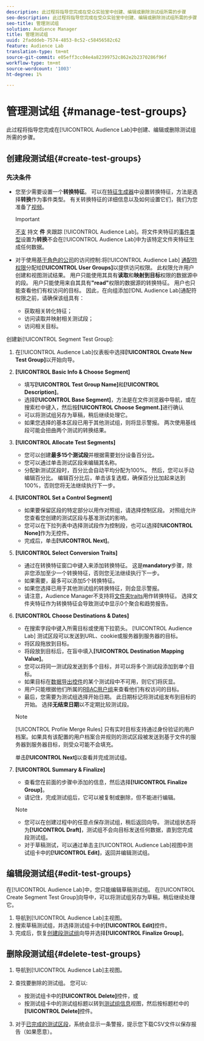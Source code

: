 ```yaml
---
description: 此过程将指导您完成在受众实验室中创建、编辑或删除测试组所需的步骤
seo-description: 此过程将指导您完成在受众实验室中创建、编辑或删除测试组所需的步骤
seo-title: 管理测试组
solution: Audience Manager
title: 管理测试组
uuid: 2fadddeb-7574-4853-8c52-c58456582c62
feature: Audience Lab
translation-type: tm+mt
source-git-commit: e05eff3cc04e4a82399752c862e2b2370286f96f
workflow-type: tm+mt
source-wordcount: '1003'
ht-degree: 1%

---
```



# 管理测试组 {#manage-test-groups}

此过程将指导您完成在[!UICONTROL Audience Lab]中创建、编辑或删除测试组所需的步骤。

## 创建段测试组{#create-test-groups}

### 先决条件

<!-- create-test-group.xml -->

* 您至少需要设置一个&#x200B;**转换特征**。 可以在[特征生成器](../../features/traits/create-onboarded-rule-based-traits.md)中设置转换特征，方法是选择&#x200B;**转换**&#x200B;作为事件类型。 有关转换特征的详细信息以及如何设置它们，我们为您准备了[视频](https://helpx.adobe.com/audience-manager/kt/using/creating-conversion-traits-feature-video-use.html)。

   >[!IMPORTANT]
   >
   >[不支](../../features/traits/about-folder-traits.md) 持文 **件** 夹跟踪 [!UICONTROL Audience Lab]。将文件夹特征的[事件类型](../../features/traits/create-onboarded-rule-based-traits.md)设置为&#x200B;**转换**&#x200B;不会在[!UICONTROL Audience Lab]中为该特定文件夹特征生成任何数据。

* 对于使用[基于角色的公司](../../features/administration/administration-overview.md)的访问控制:将[!UICONTROL Audience Lab] [通配符权限](../../features/administration/administration-overview.md#wild-card-permissions)分配给&#x200B;**[!UICONTROL User Groups]**&#x200B;以提供访问权限。 此权限允许用户创建和视图测试结果。 用户只能使用其具有&#x200B;**读取**&#x200B;和&#x200B;**映射到目标**&#x200B;权限的数据源中的段。 用户只能使用来自其具有&#x200B;**&quot;read&quot;**&#x200B;权限的数据源的转换特征。 用户也只能查看他们有权访问的目标。 因此，在向组添加[!DNL Audience Lab]通配符权限之前，请确保该组具有：
   * 获取相关转化特征；
   * 访问读取并映射相关测试段；
   * 访问相关目标。

创建新[!UICONTROL Segment Test Group]:

1. 在[!UICONTROL Audience Lab]仪表板中选择&#x200B;**[!UICONTROL Create New Test Group]**&#x200B;以开始向导。
1. **[!UICONTROL Basic Info & Choose Segment]**

   * 填写&#x200B;**[!UICONTROL Test Group Name]**&#x200B;和&#x200B;**[!UICONTROL Description]**。
   * 选择&#x200B;**[!UICONTROL Base Segment]**，方法是在文件浏览器中导航，或在搜索栏中键入，然后按&#x200B;**[!UICONTROL Choose Segment.]**&#x200B;进行确认
   * 可以将测试组另存为草稿，稍后继续处理它。
   * 如果您选择的基本区段已用于其他测试组，则将显示警报。 两次使用基线段可能会扭曲两个测试的转换结果。

1. **[!UICONTROL Allocate Test Segments]**

   * 您可以创建&#x200B;**最多15个测试段**&#x200B;并根据需要划分设备百分比。
   * 您可以通过单击测试区段来编辑其名称。
   * 分配新测试区段时，百分比会自动平均分配为100%。 然后，您可以手动编辑百分比。 编辑百分比后，单击该复选框，确保百分比加起来达到100%，否则您将无法继续执行下一步。

1. **[!UICONTROL Set a Control Segment]**

   * 如果要保留区段的特定部分以用作对照组，请选择控制区段。 对照组允许您查看您创建的测试区段与基准测试的影响。
   * 您可以在下拉列表中选择测试段作为控制段，也可以选择&#x200B;**[!UICONTROL None]**&#x200B;作为无控件。
   * 完成后，单击&#x200B;**[!UICONTROL Next]**。

1. **[!UICONTROL Select Conversion Traits]**

   * 通过在转换特征窗口中键入来添加转换特征。 这是&#x200B;**mandatory**&#x200B;步骤，除非您添加至少一个转换特征，否则您无法继续执行下一步。
   * 如果需要，最多可以添加5个转换特征。
   * 如果您选择已用于其他测试组的转换特征，则会显示警报。
   * 请注意，Audience Manager不支持将[文件夹traits](/help/using/features/traits/about-folder-traits.md)用作转换特征。 选择文件夹特征作为转换特征会导致测试中显示0个聚合和趋势报告。

1. **[!UICONTROL Choose Destinations & Dates]**

   * 在搜索字段中键入所需目标或使用下拉箭头。 [!UICONTROL Audience Lab] 测试区段可以发送到URL、cookie或服务器到服务器的目标。
   * 将区段拖放到目标。
   * 将段放到目标后，在盲中填入&#x200B;**[!UICONTROL Destination Mapping Value]**。
   * 您可以将同一测试段发送到多个目标，并可以将多个测试段添加到单个目标。
   * 如果目标在[数据导出控件](../../features/data-export-controls.md)的某个测试段中不可用，则它们将灰显。
   * 用户只能根据他们所属的[RBAC用户组](../../features/administration/administration-overview.md)来查看他们有权访问的目标。
   * 最后，您需要为测试组选择开始日期。 此日期标记将测试组发布到目标的开始。 选择&#x200B;**无结束日期**&#x200B;以不定期比较测试段。

   >[!NOTE]
   >
   >[!UICONTROL Profile Merge Rules] 只有实时目标支持通过身份验证的用户档案。如果具有该配置的用户档案合并规则的测试区段被发送到基于文件的服务器到服务器目标，则受众可能不会填充。

   单击&#x200B;**[!UICONTROL Next]**&#x200B;以查看并完成测试组。

1. **[!UICONTROL Summary & Finalize]**

   * 查看您在前面的步骤中添加的信息，然后选择&#x200B;**[!UICONTROL Finalize Group]**。
   * 请记住，完成测试组后，它可以被复制或删除，但不能进行编辑。

   >[!NOTE]
   >* 您可以在创建过程中的任意点保存测试组，稍后返回向导。 测试组状态将为&#x200B;**[!UICONTROL Draft]**，测试组不会向目标发送任何数据，直到您完成段测试组。
   >* 对于草稿测试，可以通过单击主[!UICONTROL Audience Lab]视图中测试组卡中的&#x200B;**[!UICONTROL Edit]**，返回并编辑测试组。


## 编辑段测试组{#edit-test-groups}

在[!UICONTROL Audience Lab]中，您只能编辑草稿测试组。 在[!UICONTROL Create Segment Test Group]向导中，可以将测试组另存为草稿，稍后继续处理它。

1. 导航到[!UICONTROL Audience Lab]主视图。
1. 搜索草稿测试组，并选择测试组卡中的&#x200B;**[!UICONTROL Edit]**&#x200B;控件。
1. 完成后，恢复[创建段测试组](../../features/audience-lab/audience-lab-manage-test-groups.md#create-test-groups)向导并选择&#x200B;**[!UICONTROL Finalize Group]**。

## 删除段测试组{#delete-test-groups}

1. 导航到[!UICONTROL Audience Lab]主视图。
1. 查找要删除的测试组。 您可以:

   * 按测试组卡中的&#x200B;**[!UICONTROL Delete]**&#x200B;控件，或
   * 按测试组卡中的测试组标题以转到[测试组信息](../../features/audience-lab/audience-lab-information-view.md)视图，然后按标题栏中的&#x200B;**[!UICONTROL Delete]**&#x200B;控件。

1. 对于[已完成的测试区段](../../features/audience-lab/audience-lab.md#status)，系统会显示一条警报，提示您下载CSV文件以保存报告（如果愿意）。
